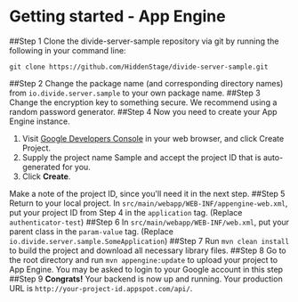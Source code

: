 Getting started - App Engine
===========
##Step 1
Clone the divide-server-sample repository via git by running the following in your command line:

```
git clone https://github.com/HiddenStage/divide-server-sample.git
```
##Step 2
Change the package name (and corresponding directory names) from `io.divide.server.sample` to your own package name. 
##Step 3
Change the encryption key to something secure. We recommend using a random password generator.
##Step 4
Now you need to create your App Engine instance.

1. Visit [Google Developers Console](https://console.developers.google.com/) in your web browser, and click Create Project.
2. Supply the project name Sample and accept the project ID that is auto-generated for you.
3. Click **Create**.

Make a note of the project ID, since you'll need it in the next step.
##Step 5
Return to your local project. In `src/main/webapp/WEB-INF/appengine-web.xml`, put your project ID from Step 4 in the `application` tag. (Replace `authenticator-test`)
##Step 6
In `src/main/webapp/WEB-INF/web.xml`, put your parent class in the `param-value` tag. (Replace `io.divide.server.sample.SomeApplication`)
##Step 7
Run `mvn clean install` to build the project and download all necessary library files.
##Step 8
Go to the root directory and run  `mvn appengine:update` to upload your project to App Engine. You may be asked to login to your Google account in this step
##Step 9
**Congrats!** Your backend is now up and running. Your production URL is `http://your-project-id.appspot.com/api/`.
